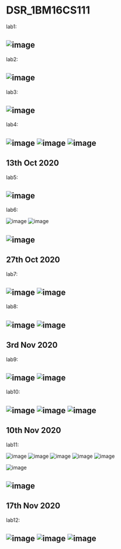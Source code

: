 # DSR_1BM16CS111
lab1:

![image](https://user-images.githubusercontent.com/37868833/94523047-3bdd5e00-024e-11eb-816d-59024ef5be76.png)
---
lab2:

![image](https://user-images.githubusercontent.com/37868833/94523054-3ed84e80-024e-11eb-8e8c-8ffc1e783c0f.png)
---
lab3:

![image](https://user-images.githubusercontent.com/37868833/95165513-bca9d600-07c9-11eb-9fcf-e1e9cdab677f.png)
---
lab4:

![image](https://user-images.githubusercontent.com/37868833/95167527-75bddf80-07cd-11eb-8261-118672ba3c25.png)
![image](https://user-images.githubusercontent.com/37868833/95167539-7a829380-07cd-11eb-8583-a54e43bf2494.png)
![image](https://user-images.githubusercontent.com/37868833/95167542-7ce4ed80-07cd-11eb-9a71-c5ea0b4414e0.png)
---
13th Oct 2020
---
lab5:

![image](https://user-images.githubusercontent.com/37868833/95824990-d5783580-0d4d-11eb-982c-64b1f7acada9.png)
---
lab6:

![image](https://user-images.githubusercontent.com/37868833/95826468-f8a3e480-0d4f-11eb-8908-273ad64a2bb4.png)
![image](https://user-images.githubusercontent.com/37868833/95826473-f9d51180-0d4f-11eb-939a-e97965c6f7c2.png)

![image](https://user-images.githubusercontent.com/37868833/95826476-fb063e80-0d4f-11eb-86cb-2506f136b496.png)
---
27th Oct 2020
---
lab7:

![image](https://user-images.githubusercontent.com/37868833/97264380-dbd8d800-184a-11eb-9e61-1518bbf363fe.png)
![image](https://user-images.githubusercontent.com/37868833/97264501-180c3880-184b-11eb-82f7-362a3125d710.png)
---
lab8:

![image](https://user-images.githubusercontent.com/37868833/97266027-bdc0a700-184d-11eb-8df9-602abb76860e.png)
![image](https://user-images.githubusercontent.com/37868833/97266050-c87b3c00-184d-11eb-898c-782715923939.png)
---
3rd Nov 2020
---
lab9:

![image](https://user-images.githubusercontent.com/37868833/97954670-2bc71a00-1dca-11eb-942a-108648e80b8e.png)
![image](https://user-images.githubusercontent.com/37868833/97955648-adb84280-1dcc-11eb-800a-b472bceafd80.png)
---
lab10:

![image](https://user-images.githubusercontent.com/37868833/97956353-6f238780-1dce-11eb-936e-4298e9652f6a.png)
![image](https://user-images.githubusercontent.com/37868833/97956357-70ed4b00-1dce-11eb-8011-e7bbb0edf4a1.png)
![image](https://user-images.githubusercontent.com/37868833/97956360-72b70e80-1dce-11eb-86ee-1a04448ce070.png)
---
10th Nov 2020
---
lab11:

![image](https://user-images.githubusercontent.com/37868833/98636207-67bf2980-234c-11eb-9b42-e24eeac1cbaa.png)
![image](https://user-images.githubusercontent.com/37868833/98636213-6a218380-234c-11eb-9ebc-4c5bfee27df3.png)
![image](https://user-images.githubusercontent.com/37868833/98636217-6d1c7400-234c-11eb-98f5-91117c313210.png)
![image](https://user-images.githubusercontent.com/37868833/98636226-70affb00-234c-11eb-8fee-314cf6812117.png)
![image](https://user-images.githubusercontent.com/37868833/98636232-74dc1880-234c-11eb-9f16-a1894c0a553a.png)

![image](https://user-images.githubusercontent.com/37868833/98636234-76a5dc00-234c-11eb-817f-4c1091d76a6d.png)

![image](https://user-images.githubusercontent.com/37868833/98636239-79083600-234c-11eb-8155-02de32c13600.png)
---
17th Nov 2020
---
lab12:

![image](https://user-images.githubusercontent.com/37868833/99354443-74073180-28cc-11eb-9958-90136bf5c1f9.png)
![image](https://user-images.githubusercontent.com/37868833/99354447-75d0f500-28cc-11eb-8502-7a72a09f27c3.png)
![image](https://user-images.githubusercontent.com/37868833/99354450-77022200-28cc-11eb-8cf0-8e22a9d72f3a.png)
---
